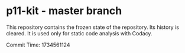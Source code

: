 # p11-kit - master branch

This repository contains the frozen state of the repository.
Its history is cleared. It is used only for static code
analysis with Codacy.

Commit Time: 1734561124